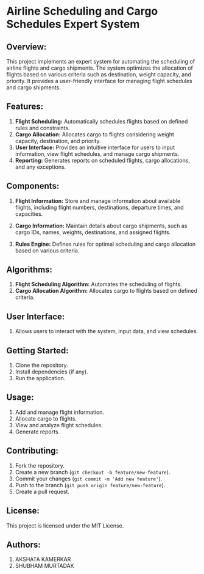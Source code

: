 # Airline Scheduling and Cargo Schedules Expert System

## Overview:

This project implements an expert system for automating the scheduling of airline flights and cargo shipments. The system optimizes the allocation of flights based on various criteria such as destination, weight capacity, and priority. It provides a user-friendly interface for managing flight schedules and cargo shipments.

## Features:

1. **Flight Scheduling:** Automatically schedules flights based on defined rules and constraints.
2. **Cargo Allocation:** Allocates cargo to flights considering weight capacity, destination, and priority.
3. **User Interface:** Provides an intuitive interface for users to input information, view flight schedules, and manage cargo shipments.
4. **Reporting:** Generates reports on scheduled flights, cargo allocations, and any exceptions.

## Components:

1. **Flight Information:**
    Store and manage information about available flights, including flight numbers, destinations, departure times, and capacities.

2. **Cargo Information:**
    Maintain details about cargo shipments, such as cargo IDs, names, weights, destinations, and assigned flights.

3. **Rules Engine:**
    Defines rules for optimal scheduling and cargo allocation based on various criteria.

## Algorithms:

1. **Flight Scheduling Algorithm:** Automates the scheduling of flights.
2. **Cargo Allocation Algorithm:** Allocates cargo to flights based on defined criteria.

## User Interface:

1. Allows users to interact with the system, input data, and view schedules.

## Getting Started:

1. Clone the repository.
2. Install dependencies (if any).
3. Run the application.

## Usage:

1. Add and manage flight information.
2. Allocate cargo to flights.
3. View and analyze flight schedules.
4. Generate reports.

## Contributing:

1. Fork the repository.
2. Create a new branch (`git checkout -b feature/new-feature`).
3. Commit your changes (`git commit -m 'Add new feature'`).
4. Push to the branch (`git push origin feature/new-feature`).
5. Create a pull request.

## License:

This project is licensed under the MIT License.

## Authors:

1. AKSHATA KAMERKAR
2. SHUBHAM MURTADAK
